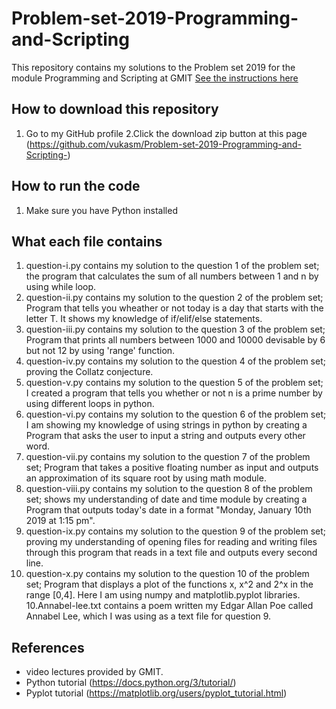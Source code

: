 # Problem-set-2019-Programming-and-Scripting
This repository contains my solutions to the Problem set 2019 for the module Programming and Scripting at GMIT
[See the instructions here](https://github.com/ianmcloughlin/problems-pands-2019/blob/master/problems.pdf)

## How to  download this repository
1. Go to my GitHub profile 
2.Click the download zip button at this page (https://github.com/vukasm/Problem-set-2019-Programming-and-Scripting-)

## How to run the code
1. Make sure you have Python installed

## What each file contains
1. question-i.py contains my solution to the question 1 of the problem set; the program that calculates the sum of all numbers between 1 and n by using while loop.
2. question-ii.py contains my solution to the question 2 of the problem set; Program that tells you wheather or not today is a day that starts with the letter T. It shows my knowledge of if/elif/else statements.
3. question-iii.py contains my solution to the question 3 of the problem set; Program that prints all numbers between 1000 and 10000 devisable by 6 but not 12 by using 'range' function.
4. question-iv.py contains my solution to the question 4 of the problem set; proving the Collatz conjecture.
5. question-v.py contains my solution to the question 5 of the problem set; I created a program that tells you whether or not n is a prime number by using different loops in python.
6. question-vi.py contains my solution to the question 6 of the problem set; I am showing my knowledge of using strings in python by creating a Program that asks the user to input a string and outputs every other word.
7. question-vii.py contains my solution to the question 7 of the problem set; Program that takes a positive floating number as input and outputs an approximation of its square root by using math module.
8. question-viii.py contains my solution to the question 8 of the problem set; shows my understanding of date and time module by creating a Program that outputs today's date in a format "Monday, January 10th 2019 at 1:15 pm".
9. question-ix.py contains my solution to the question 9 of the problem set; proving my understanding of opening files for reading and writing files through this program that reads in a text file and outputs every second line.
10. question-x.py contains my solution to the question 10 of the problem set; Program that displays a plot of the functions x, x^2 and 2^x in the range [0,4]. Here I am using numpy and matplotlib.pyplot libraries.
10.Annabel-lee.txt contains a poem written my Edgar Allan Poe called Annabel Lee, which I was using as a text file for question 9.


## References
- video lectures provided by GMIT.
- Python  tutorial (https://docs.python.org/3/tutorial/)
- Pyplot tutorial (https://matplotlib.org/users/pyplot_tutorial.html)

